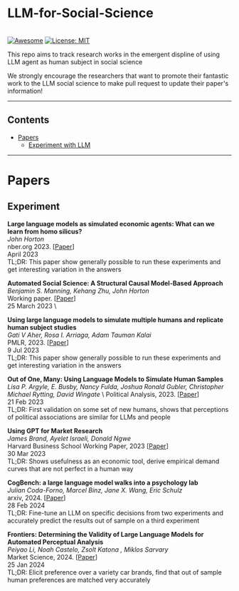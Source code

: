 # LLM-for-Social-Science 

\
[![Awesome](https://awesome.re/badge.svg)](https://awesome.re)
[![License: MIT](https://img.shields.io/badge/License-MIT-green.svg)](https://opensource.org/licenses/MIT)



This repo aims to track research works in the emergent displine of using LLM agent as human subject in social science

We strongly encourage the researchers that want to promote their fantastic work to the LLM social science to make pull request to update their paper's information!


--- 

## Contents

- [Papers](#papers)
  - [Experiment with LLM](#experiment)



--- 

# Papers 

## Experiment

**Large language models as simulated economic agents: What can we learn from homo silicus?** \
*John Horton* \
nber.org 2023. [[Paper](https://www.nber.org/papers/w31122)]\
April 2023\
TL;DR: This paper show generally possible to run these experiments and get interesting variation in the answers

**Automated Social Science: A Structural Causal Model-Based Approach** \
*Benjamin S. Manning, Kehang Zhu, John Horton* \
Working paper. [[Paper](https://kehang-zhu.github.io/files/rs.pdf)]\
25 March 2023 \

**Using large language models to simulate multiple humans and replicate human subject studies** \
*Gati V Aher, Rosa I. Arriaga, Adam Tauman Kalai* \
PMLR, 2023. [[Paper](https://arxiv.org/abs/2208.10264)]\
9 Jul 2023\
TL;DR: This paper show generally possible to run these experiments and get interesting variation in the answers


**Out of One, Many: Using Language Models to Simulate Human Samples** \
*Lisa P. Argyle, E. Busby, Nancy Fulda, Joshua Ronald Gubler, Christopher Michael Rytting, David Wingate*  \ 
Political Analysis, 2023. [[Paper](https://www.cambridge.org/core/journals/political-analysis/article/abs/out-of-one-many-using-language-models-to-simulate-human-samples/035D7C8A55B237942FB6DBAD7CAA4E49)] \
21 Feb 2023 \
TL;DR: First validation on some set of new humans, shows that perceptions of political associations are similar for LLMs and people

**Using GPT for Market Research** \
*James Brand, Ayelet Israeli, Donald Ngwe* \
Harvard Business School Working Paper, 2023 [[Paper](https://www.hbs.edu/ris/Publication%20Files/23-062_b8fbedcd-ade4-49d6-8bb7-d216650ff3bd.pdf)] \
30 Mar 2023 \
TL;DR: Shows usefulness as an economic tool, derive empirical demand curves that are not perfect in a human way

**CogBench: a large language model walks into a psychology lab** \
*Julian Coda-Forno, Marcel Binz, Jane X. Wang, Eric Schulz* \
arxiv, 2024. [[Paper](https://arxiv.org/abs/2402.18225)]\
28 Feb 2024 \
TL;DR: Fine-tune an LLM on specific decisions from two experiments and accurately predict the results out of sample on a third experiment

**Frontiers: Determining the Validity of Large Language Models for Automated Perceptual Analysis** \
*Peiyao Li, Noah Castelo, Zsolt Katona , Miklos Sarvary* \
Market Science, 2024. [[Paper](https://pubsonline.informs.org/doi/10.1287/mksc.2023.0454)]\
25 Jan 2024 \
TL;DR: Elicit preference over a variety car brands, find that out of sample human preferences are matched very accurately


